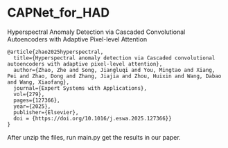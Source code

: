 # CAPNet_for_HAD
Hyperspectral Anomaly Detection via Cascaded Convolutional Autoencoders with Adaptive Pixel-level Attention

~~~
@article{zhao2025hyperspectral,
  title={Hyperspectral anomaly detection via Cascaded convolutional autoencoders with adaptive pixel-level attention},
  author={Zhao, Zhe and Song, Jiangluqi and You, Mingtao and Xiang, Pei and Zhao, Dong and Zhang, Jiajia and Zhou, Huixin and Wang, Dabao and Wang, Xiaofang},
  journal={Expert Systems with Applications},
  vol={279},
  pages={127366},
  year={2025},
  publisher={Elsevier},
  doi = {https://doi.org/10.1016/j.eswa.2025.127366}}  
}
~~~

After unzip the files, run main.py get the results in our paper. 


